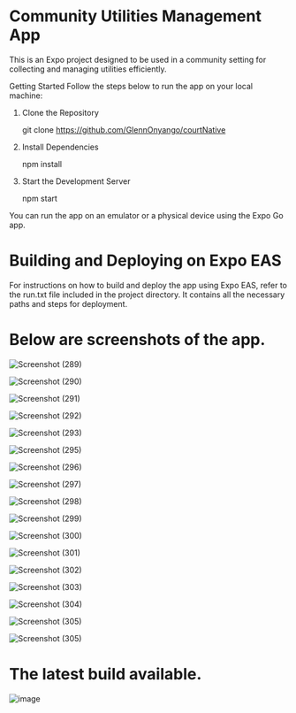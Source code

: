 # Community Utilities Management App

This is an Expo project designed to be used in a community setting for collecting and managing utilities efficiently.

Getting Started
Follow the steps below to run the app on your local machine:

1. Clone the Repository

    git clone https://github.com/GlennOnyango/courtNative

2. Install Dependencies

    npm install

3.  Start the Development Server

    npm start

You can run the app on an emulator or a physical device using the Expo Go app.  


# Building and Deploying on Expo EAS

For instructions on how to build and deploy the app using Expo EAS, refer to the run.txt file included in the project directory. It contains all the necessary paths and steps for deployment.


# Below are screenshots of the app.

![Screenshot (289)](https://github.com/user-attachments/assets/dd59b5db-439e-4021-b2bc-5c1d587f6077)


![Screenshot (290)](https://github.com/user-attachments/assets/9e805a43-7690-46fa-a643-fd58c5ffdf94)

![Screenshot (291)](https://github.com/user-attachments/assets/d9078767-696e-4041-a510-a4c64865f97d)

![Screenshot (292)](https://github.com/user-attachments/assets/589eb005-1524-49ca-b67c-dc3d1440421f)

![Screenshot (293)](https://github.com/user-attachments/assets/2af10527-1b45-4127-9287-94b621fac33d)

![Screenshot (295)](https://github.com/user-attachments/assets/2fb53b6c-e4f0-4b89-8075-168fa20c9339)


![Screenshot (296)](https://github.com/user-attachments/assets/991d59d2-8e7f-4161-b278-c853d676e4a8)


![Screenshot (297)](https://github.com/user-attachments/assets/aac1fc85-9783-47c3-903d-09b94be03886)


![Screenshot (298)](https://github.com/user-attachments/assets/725f99ee-b6ea-4e90-a8b0-e05235ac6fca)


![Screenshot (299)](https://github.com/user-attachments/assets/a2638c86-5ae4-4f93-a98d-bd89458bb586)

![Screenshot (300)](https://github.com/user-attachments/assets/bb453aaf-428d-41ff-9859-4b3a04461af8)


![Screenshot (301)](https://github.com/user-attachments/assets/0bf0278b-000d-4ad2-bfec-0fd95b1c90b4)

![Screenshot (302)](https://github.com/user-attachments/assets/575765c2-70ce-4d4d-87d3-213cbcbe44c2)

![Screenshot (303)](https://github.com/user-attachments/assets/a89dc07d-498d-4473-a4be-6bc6f178db9e)


![Screenshot (304)](https://github.com/user-attachments/assets/8fa960e8-cc4a-4f88-ae47-87b9fcd51066)


![Screenshot (305)](https://github.com/user-attachments/assets/67d9b498-c5fa-491b-af37-a442eff0aef0)



![Screenshot (305)](https://github.com/user-attachments/assets/7209a2bb-3a1f-49f4-ba9a-f1d55eebfc35)


# The latest build available.


![image](https://github.com/user-attachments/assets/22169b45-39b4-4e8d-80ad-6cd553e73751)





